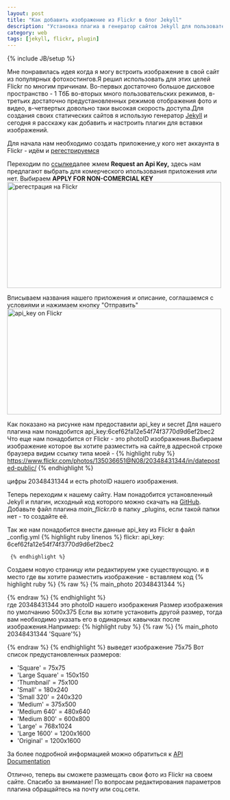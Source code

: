 ```yaml
---
layout: post
title: "Как добавить изображение из Flickr в блог Jekyll"
description: "Установка плагиа в генератор сайтов Jekyll для пользователей Flickr"
category: web
tags: [jekyll, flickr, plugin]
---
```

{% include JB/setup %}

Мне понравилась идея когда я могу встроить изображение в свой сайт из популярных фотохостингов.Я решил использовать для этих целей Flickr по многим причинам. Во-первых достаточно большое дисковое пространство - 1 ТбБ во-вторых много пользовательских режимов, <!--more-->в-третьих достаточно предустановленных режимов отображения фото и видео, в-четвертых довольно таки высокая скорость доступа.Для создания своих статических сайтов я использую генератор [Jekyll](/jekyll/001.html) и сегодня я расскажу как добавить и настроить плагин для вставки изображений.

Для начала нам необходимо создать приложение,у кого нет аккаунта в Flickr - идём и [регестрируемся](https://www.flickr.com)


Переходим по [ссылке](https://www.flickr.com/services/apps/create/)далее жмем  **Request an Api Key,** здесь нам предлагают выбрать для комерческого ипользования приложения или нет. Выбираем **APPLY FOR NON-COMERCIAL KEY**
<img src="https://farm1.staticflickr.com/588/20995023771_394fa9b393.jpg" width="500" height="247" alt="регестрация на Flickr" title="регестрация на Flickr" >

Вписываем названия нашего приложения и описание, соглашаемся с условиями и нажимаем кнопку "Отправить"
<img src="https://farm6.staticflickr.com/5792/20366456493_0d018251b4.jpg" width="500" height="247" alt="api_key on Flickr" title="" >

Как показано на рисунке нам предоставили 
api_key и secret
Для нашего плагина нам понадобится api_key:6cef62fa12e54f74f3770d9d6ef2bec2
Что еще нам понадобится от Flickr - это photoID изображения.Выбираем изображение которое вы хотите разместить на сайте,в адресной строке браузера видим ссылку типа моей -
{% highlight ruby %}
 https://www.flickr.com/photos/135036651@N08/20348431344/in/dateposted-public/
 {% endhighlight %} 

цифры 20348431344 и есть photoID нашего изображения. 

Теперь переходим к нашему сайту. Нам понадобится установленный Jekyll и плагин, исходный код которого можно скачать на [GitHub](https://github.com/droboshok/Flickr-Photo-Jekyll). Добавьте файл плагина *main_flickr.rb* в папку _plugins, если такой папки нет - то создайте её.

Так же нам понадобится внести данные api_key из Flickr в файл _config.yml
{% highlight ruby linenos %}
flickr:
    api_key: 6cef62fa12e54f74f3770d9d6ef2bec2
     
     {% endhighlight %}   

Создаем новую страницу или редактируем уже существующую. и в место где вы хотите разместить изображение - вставляем код
{% highlight ruby %}
{% raw %}
{% main_photo 20348431344 %}

{% endraw %}
{% endhighlight %}  
где 20348431344 это photoID нашего изображения
Размер изображения по умолчанию 500х375
Если вы хотите установить другой размер, тогда вам необходимо указать его в одинарных кавычках после изображения.Например:
{% highlight ruby %}
 {% raw %}
 {% main_photo 20348431344 'Square'%}
 
 {% endraw %}
{% endhighlight %}
выведет изображение 75х75
Вот список предустановленных размеров:

* 'Square' = 75x75
* 'Large Square' = 150x150
* 'Thumbnail' = 75x100
* 'Small' = 180x240
* 'Small 320' = 240x320
* 'Medium' = 375x500
* 'Medium 640' = 480x640
* 'Medium 800' = 600x800
* 'Large' = 768x1024
* 'Large 1600' = 1200x1600
* 'Original' = 1200x1600

За более подробной информацией можно обратиться к [API Documentation](https://www.flickr.com/services/api/)

Отлично, теперь вы сможете размещать свои фото из Flickr на своем сайте.
Спасибо за внимание! 
По вопросам редактирования параметров плагина обращайтесь на почту или соц.сети.
